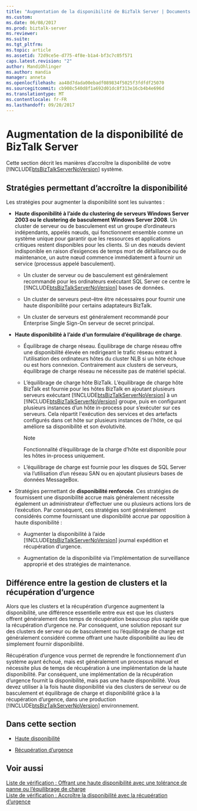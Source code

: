 ```yaml
---
title: "Augmentation de la disponibilité de BizTalk Server | Documents Microsoft"
ms.custom: 
ms.date: 06/08/2017
ms.prod: biztalk-server
ms.reviewer: 
ms.suite: 
ms.tgt_pltfrm: 
ms.topic: article
ms.assetid: 72d9ce5e-d775-4f8e-b1a4-bf3c7c05f571
caps.latest.revision: "2"
author: MandiOhlinger
ms.author: mandia
manager: anneta
ms.openlocfilehash: aa48d7dada00ebadf089834f5025f3fdfdf25070
ms.sourcegitcommit: cb908c540d8f1a692d01dc8f313e16cb4b4e696d
ms.translationtype: MT
ms.contentlocale: fr-FR
ms.lasthandoff: 09/20/2017
---
```

# <a name="increasing-availability-for-biztalk-server"></a>Augmentation de la disponibilité de BizTalk Server
Cette section décrit les manières d’accroître la disponibilité de votre [!INCLUDE[btsBizTalkServerNoVersion](../includes/btsbiztalkservernoversion-md.md)] système.  
  
## <a name="strategies-for-increasing-availability"></a>Stratégies permettant d’accroître la disponibilité  
 Les stratégies pour augmenter la disponibilité sont les suivantes :  
  
-   **Haute disponibilité à l’aide du clustering de serveurs Windows Server 2003 ou le clustering de basculement Windows Server 2008**. Un cluster de serveur ou de basculement est un groupe d’ordinateurs indépendants, appelés nœuds, qui fonctionnent ensemble comme un système unique pour garantir que les ressources et applications critiques restent disponibles pour les clients. Si un des nœuds devient indisponible en raison d’exigences de temps mort de défaillance ou de maintenance, un autre nœud commence immédiatement à fournir un service (processus appelé basculement).  
  
    -   Un cluster de serveur ou de basculement est généralement recommandé pour les ordinateurs exécutant SQL Server ce centre le [!INCLUDE[btsBizTalkServerNoVersion](../includes/btsbiztalkservernoversion-md.md)] bases de données.  
  
    -   Un cluster de serveurs peut-être être nécessaires pour fournir une haute disponibilité pour certains adaptateurs BizTalk.  
  
    -   Un cluster de serveurs est généralement recommandé pour Enterprise Single Sign-On serveur de secret principal.  
  
-   **Haute disponibilité à l’aide d’un formulaire d’équilibrage de charge**.  
  
    -   Équilibrage de charge réseau. Équilibrage de charge réseau offre une disponibilité élevée en redirigeant le trafic réseau entrant à l’utilisation des ordinateurs hôtes du cluster NLB si un hôte échoue ou est hors connexion. Contrairement aux clusters de serveurs, équilibrage de charge réseau ne nécessite pas de matériel spécial.  
  
    -   L’équilibrage de charge hôte BizTalk. L’équilibrage de charge hôte BizTalk est fournie pour les hôtes BizTalk en ajoutant plusieurs serveurs exécutant [!INCLUDE[btsBizTalkServerNoVersion](../includes/btsbiztalkservernoversion-md.md)] à un [!INCLUDE[btsBizTalkServerNoVersion](../includes/btsbiztalkservernoversion-md.md)] groupe, puis en configurant plusieurs instances d’un hôte in-process pour s’exécuter sur ces serveurs. Cela répartit l'exécution des services et des artefacts configurés dans cet hôte sur plusieurs instances de l'hôte, ce qui améliore sa disponibilité et son évolutivité.  
  
        > [!NOTE]  
        >  Fonctionnalité d’équilibrage de la charge d’hôte est disponible pour les hôtes in-process uniquement.  
  
    -   L’équilibrage de charge est fournie pour les disques de SQL Server via l’utilisation d’un réseau SAN ou en ajoutant plusieurs bases de données MessageBox.  
  
-   Stratégies permettant de **disponibilité renforcée**. Ces stratégies de fournissent une disponibilité accrue mais généralement nécessite également un administrateur d’effectuer une ou plusieurs actions lors de l’exécution. Par conséquent, ces stratégies sont généralement considérés comme fournissant une disponibilité accrue par opposition à haute disponibilité :  
  
    -   Augmenter la disponibilité à l’aide [!INCLUDE[btsBizTalkServerNoVersion](../includes/btsbiztalkservernoversion-md.md)] journal expédition et récupération d’urgence.  
  
    -   Augmentation de la disponibilité via l’implémentation de surveillance approprié et des stratégies de maintenance.  
  
## <a name="difference-between-clustering-and-disaster-recovery"></a>Différence entre la gestion de clusters et la récupération d’urgence  
 Alors que les clusters et la récupération d’urgence augmentent la disponibilité, une différence essentielle entre eux est que les clusters offrent généralement des temps de récupération beaucoup plus rapide que la récupération d’urgence ne. Par conséquent, une solution reposant sur des clusters de serveur ou de basculement ou l’équilibrage de charge est généralement considéré comme offrant une haute disponibilité au lieu de simplement fournir disponibilité.  
  
 Récupération d’urgence vous permet de reprendre le fonctionnement d’un système ayant échoué, mais est généralement un processus manuel et nécessite plus de temps de récupération à une implémentation de la haute disponibilité. Par conséquent, une implémentation de la récupération d’urgence fournit la disponibilité, mais pas une haute disponibilité. Vous devez utiliser à la fois haute disponibilité via des clusters de serveur ou de basculement et équilibrage de charge et disponibilité grâce à la récupération d’urgence, dans une production [!INCLUDE[btsBizTalkServerNoVersion](../includes/btsbiztalkservernoversion-md.md)] environnement.  
  
## <a name="in-this-section"></a>Dans cette section  
  
-   [Haute disponibilité](../technical-guides/providing-high-availability.md)  
  
-   [Récupération d’urgence](../technical-guides/disaster-recovery.md)  
  
## <a name="see-also"></a>Voir aussi  
 [Liste de vérification : Offrant une haute disponibilité avec une tolérance de panne ou l’équilibrage de charge](../technical-guides/checklist-providing-high-availability-with-fault-tolerance-or-load-balancing.md)   
 [Liste de vérification : Accroître la disponibilité avec la récupération d’urgence](../technical-guides/checklist-increasing-availability-with-disaster-recovery.md)